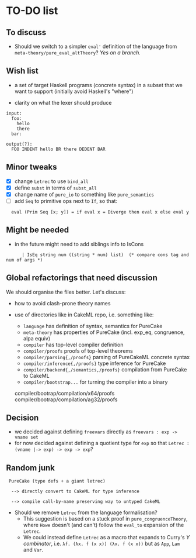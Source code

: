 
TO-DO list
==========

To discuss
----------

 - Should we switch to a simpler `eval'` definition of the language from `meta-theory/pure_eval_altTheory`? *Yes on a branch.*


Wish list
---------

 - a set of target Haskell programs (concrete syntax) in a subset that we want to support
   (initially avoid Haskell's "where")

 - clarity on what the lexer should produce

```
input:
  foo:
    hello
    there
  bar:

output(?):
  FOO INDENT hello BR there DEDENT BAR
```


Minor tweaks
------------

 - [X] change `Letrec` to use `bind_all`
 - [X] define `subst` in terms of `subst_all`
 - [X] change name of `pure_io` to something like `pure_semantics`
 - [ ] add `Seq` to primitive ops next to `If`, so that:

```
  eval (Prim Seq [x; y]) = if eval x = Diverge then eval x else eval y
```

Might be needed
---------------

 - in the future might need to add siblings info to IsCons

```
      | IsEq string num ((string * num) list)  (* compare cons tag and num of args *)
```


Global refactorings that need discussion
----------------------------------------

We should organise the files better. Let's discuss:

 - how to avoid clash-prone theory names
 - use of directories like in CakeML repo, i.e. something like:
    - `language` has definition of syntax, semantics for PureCake
    - `meta-theory` has properties of PureCake (incl. exp_eq, congruence, alpa equiv)
    - `compiler` has top-level compiler definition
    - `compiler/proofs` proofs of top-level theorems
    - `compiler/parsing{,/proofs}` parsing of PureCakeML concrete syntax
    - `compiler/inference{,/proofs}` type inference for PureCake
    - `compiler/backend{,/semantics,/proofs}` compilation from PureCake to CakeML
    - `compiler/bootstrap...` for turning the compiler into a binary

    compiler/bootrap/compilation/x64/proofs
    compiler/bootrap/compilation/ag32/proofs




Decision
--------

 - we decided against defining `freevars` directly as `freevars : exp -> vname set`
 - for now decided against defining a quotient type for `exp` so that `Letrec : (vname |-> exp) -> exp -> exp`?


Random junk
-----------

```
 PureCake (type defs + a giant letrec)

  --> directly convert to CakeML for type inference

  --> compile call-by-name preserving way to untyped CakeML
```

 - Should we remove `Letrec` from the language formalisation?
     - This suggestion is based on a stuck proof in `pure_congruenceTheory`, where `Howe` doesn't (and can't) follow the `eval_to` expansion of the `Letrec`.
     - We could instead define `Letrec` as a macro that expands to Curry's *Y combinator*, i.e. `λf. (λx. f (x x)) (λx. f (x x))` but as `App`, `Lam` and `Var`.
